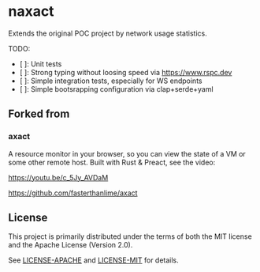 # naxact

Extends the original POC project by network usage statistics.

TODO: 
- [ ]: Unit tests
- [ ]: Strong typing without loosing speed via https://www.rspc.dev
- [ ]: Simple integration tests, especially for WS endpoints
- [ ]: Simple bootsrapping configuration via clap+serde+yaml


## Forked from

### axact

A resource monitor in your browser, so you can view the state of a VM or
some other remote host. Built with Rust & Preact, see the video:

https://youtu.be/c_5Jy_AVDaM

https://github.com/fasterthanlime/axact

## License

This project is primarily distributed under the terms of both the MIT license
and the Apache License (Version 2.0).

See [LICENSE-APACHE](LICENSE-APACHE) and [LICENSE-MIT](LICENSE-MIT) for details.